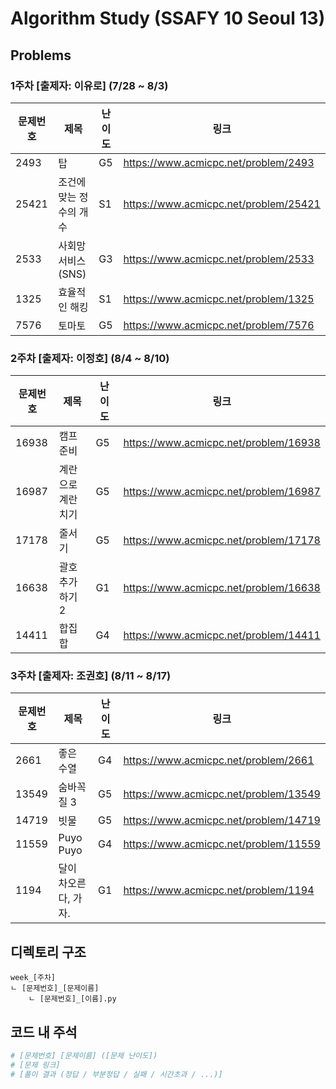 # Algorithm Study (SSAFY 10 Seoul 13)

## Problems

### 1주차 [출제자: 이유로] (7/28 ~ 8/3)
|문제번호|제목|난이도|링크|
|---|---|---|---|
|2493|탑|G5|https://www.acmicpc.net/problem/2493|
|25421|조건에 맞는 정수의 개수|S1|https://www.acmicpc.net/problem/25421|
|2533|사회망 서비스(SNS)|G3|https://www.acmicpc.net/problem/2533|
|1325|효율적인 해킹|S1|https://www.acmicpc.net/problem/1325|
|7576|토마토|G5|https://www.acmicpc.net/problem/7576|

### 2주차 [출제자: 이정호] (8/4 ~ 8/10)
|문제번호|제목|난이도|링크|
|---|---|---|---|
|16938|캠프 준비|G5|https://www.acmicpc.net/problem/16938|
|16987|계란으로 계란치기|G5|https://www.acmicpc.net/problem/16987|
|17178|줄서기|G5|https://www.acmicpc.net/problem/17178|
|16638|괄호 추가하기 2|G1|https://www.acmicpc.net/problem/16638|
|14411|합집합|G4|https://www.acmicpc.net/problem/14411|
	
### 3주차 [출제자: 조권호] (8/11 ~ 8/17)
|문제번호|제목|난이도|링크|
|---|---|---|---|
|2661|좋은 수열|G4|https://www.acmicpc.net/problem/2661|
|13549|숨바꼭질 3|G5|https://www.acmicpc.net/problem/13549|
|14719|빗물|G5|https://www.acmicpc.net/problem/14719|
|11559|Puyo Puyo|G4|https://www.acmicpc.net/problem/11559|
|1194|달이 차오른다, 가자.|G1|https://www.acmicpc.net/problem/1194|


## 디렉토리 구조
```
week_[주차]
ㄴ [문제번호]_[문제이름]
    ㄴ [문제번호]_[이름].py
```

## 코드 내 주석
```py
# [문제번호] [문제이름] ([문제 난이도])
# [문제 링크]
# [풀이 결과 (정답 / 부분정답 / 실패 / 시간초과 / ...)]
```
